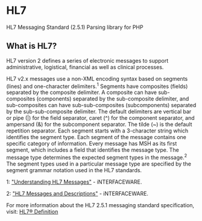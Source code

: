 # HL7
HL7 Messaging Standard (2.5.1) Parsing library for PHP

## What is HL7?
HL7 version 2 defines a series of electronic messages to support administrative, logistical, financial as well as clinical processes.

HL7 v2.x messages use a non-XML encoding syntax based on segments (lines) and one-character delimiters.<sup>1</sup> Segments have composites (fields) separated by the composite delimiter. A composite can have sub-composites (components) separated by the sub-composite delimiter, and sub-composites can have sub-sub-composites (subcomponents) separated by the sub-sub-composite delimiter. The default delimiters are vertical bar or pipe (|) for the field separator, caret (^) for the component separator, and ampersand (&) for the subcomponent separator. The tilde (~) is the default repetition separator. Each segment starts with a 3-character string which identifies the segment type. Each segment of the message contains one specific category of information. Every message has MSH as its first segment, which includes a field that identifies the message type. The message type determines the expected segment types in the message.<sup>2</sup> The segment types used in a particular message type are specified by the segment grammar notation used in the HL7 standards.

1: <a href="http://www.interfaceware.com/understanding_hl7_messages.html" target="_blank">"Understanding HL7 Messages"</a> - iNTERFACEWARE.

2: <a href="http://www.interfaceware.com/hl7-standard/hl7-messages.html" target="_blank">"HL7 Messages and Descriptions"</a> - iNTERFACEWARE.

For more information about the HL7 2.5.1 messaging standard specification, visit: <a href="http://hl7-definition.caristix.com:9010/Default.aspx?version=HL7%20v2.5.1" target="_blank">HL7® Definition</a>

